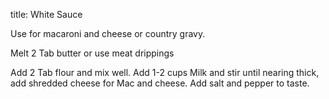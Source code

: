 title: White Sauce 

Use for macaroni and cheese or country gravy.

Melt 2 Tab butter or use meat drippings

Add 2 Tab flour and mix well.  Add 1-2 cups Milk and stir until nearing thick, add shredded cheese for Mac and cheese.  Add salt and pepper to taste.
